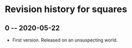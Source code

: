 # Revision history for squares

## 0 -- 2020-05-22

* First version. Released on an unsuspecting world.
